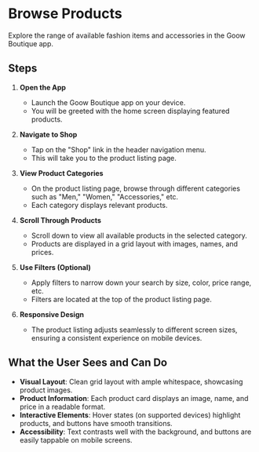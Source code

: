 # Browse Products

Explore the range of available fashion items and accessories in the Goow Boutique app.

## Steps

1. **Open the App**
   - Launch the Goow Boutique app on your device.
   - You will be greeted with the home screen displaying featured products.

2. **Navigate to Shop**
   - Tap on the "Shop" link in the header navigation menu.
   - This will take you to the product listing page.

3. **View Product Categories**
   - On the product listing page, browse through different categories such as "Men," "Women," "Accessories," etc.
   - Each category displays relevant products.

4. **Scroll Through Products**
   - Scroll down to view all available products in the selected category.
   - Products are displayed in a grid layout with images, names, and prices.

5. **Use Filters (Optional)**
   - Apply filters to narrow down your search by size, color, price range, etc.
   - Filters are located at the top of the product listing page.

6. **Responsive Design**
   - The product listing adjusts seamlessly to different screen sizes, ensuring a consistent experience on mobile devices.

## What the User Sees and Can Do

- **Visual Layout**: Clean grid layout with ample whitespace, showcasing product images.
- **Product Information**: Each product card displays an image, name, and price in a readable format.
- **Interactive Elements**: Hover states (on supported devices) highlight products, and buttons have smooth transitions.
- **Accessibility**: Text contrasts well with the background, and buttons are easily tappable on mobile screens.
